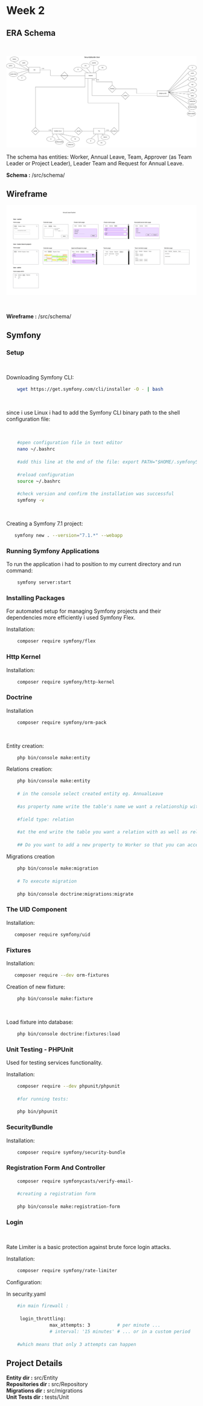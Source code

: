 # Week 2

## ERA Schema

<br>

![ER Dijagram](schemas/AnnualLeaveSchema.drawio.png)
<br>

The schema has entities: Worker, Annual Leave, Team, Approver (as Team Leader or Project Leader), Leader Team and Request for Annual Leave. <br>

**Schema :** /src/schema/

## Wireframe

![Wireframe Sketch](schemas/wireframe-project-template%202%20sketches%20(Community).jpg) 

<br>

**Wireframe :** /src/schema/

## Symfony

### Setup

<br>

Downloading Symfony CLI:
<br>

```bash
    wget https://get.symfony.com/cli/installer -O - | bash
```
<br>

since i use Linux i had to add the Symfony CLI binary path to the shell configuration file:

<br>

```bash
    #open configuration file in text editor
    nano ~/.bashrc

    #add this line at the end of the file: export PATH="$HOME/.symfony5/bin:$PATH"

    #reload configuration
    source ~/.bashrc

    #check version and confirm the installation was successful
    symfony -v
```

<br>

Creating a Symfony 7.1 project:

```bash
   symfony new . --version="7.1.*" --webapp
```

### Running Symfony Applications

To run the application i had to position to my current directory and run command: <br>

```bash
    symfony server:start
```

### Installing Packages

For automated setup for managing Symfony projects and their dependencies more efficiently i used Symfony Flex. <br>

Installation: <br>

```bash
    composer require symfony/flex
```

### Http Kernel

Installation: <br>

```bash
    composer require symfony/http-kernel
```

### Doctrine

Installation <br>

```bash
    composer require symfony/orm-pack
```
<br>

Entity creation: <br>

```bash
    php bin/console make:entity
```

Relations creation: <br>

```bash
    php bin/console make:entity

    # in the console select created entity eg. AnnualLeave

    #as property name write the table's name we want a relationship with

    #field type: relation

    #at the end write the table you want a relation with as well as relation type

    ## Do you want to add a new property to Worker so that you can access/update AnnualLeave objects from it - e.g. $worker->getAnnualLeaves()? (yes/no) - yes    
```

Migrations creation <br>

```bash
    php bin/console make:migration

    # To execute migration

    php bin/console doctrine:migrations:migrate
```

### The UID Component

Installation: <br>

```bash
   composer require symfony/uid
```

### Fixtures

Installation: <br>

```bash
   composer require --dev orm-fixtures
```

Creation of new fixture: <br>

```bash
    php bin/console make:fixture
```

<br>

Load fixture into database:
<br>

```bash
    php bin/console doctrine:fixtures:load
```

### Unit Testing - PHPUnit

Used for testing services functionality.

Installation: <br>

```bash
    composer require --dev phpunit/phpunit

    #for running tests:

    php bin/phpunit
```

### SecurityBundle

Installation: <br>

```bash
    composer require symfony/security-bundle
```

### Registration Form And Controller

```bash
    composer require symfonycasts/verify-email-
    
    #creating a registration form

    php bin/console make:registration-form
```

### Login

<br>

Rate Limiter is a basic protection against brute force login attacks.

Installation: <br>

```bash
    composer require symfony/rate-limiter
```

Configuration: <br>

In security.yaml

```bash
    #in main firewall :

     login_throttling:
                max_attempts: 3          # per minute ...
                # interval: '15 minutes' # ... or in a custom period

    #which means that only 3 attempts can happen
```

## Project Details

**Entity dir :** src/Entity <br>
**Repositories dir :** src/Repository <br>
**Migrations dir :** src/migrations <br>
**Unit Tests dir :** tests/Unit <br>